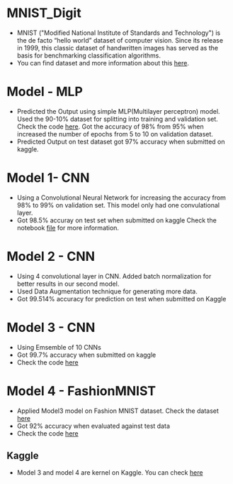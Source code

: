 # MNIST_Digit
- MNIST ("Modified National Institute of Standards and Technology") is the de facto “hello world” dataset of computer vision. Since its release in 1999, this classic dataset of handwritten images has served as the basis for benchmarking classification algorithms. 
- You can find dataset and more information about this [here](https://www.kaggle.com/c/digit-recognizer).

# Model - MLP
- Predicted the Output using simple MLP(Multilayer perceptron) model. Used the 90-10% dataset for splitting into training and validation set. Check the code [here](https://github.com/ankurshukla03/MNIST_Digit/blob/master/Digit_MLP.ipynb). Got the accuracy of 98% from 95% when increased the number of epochs from 5 to 10 on validation dataset.
- Predicted Output on test dataset got 97% accuracy when submitted on kaggle.

# Model 1- CNN
- Using a Convolutional Neural Network for increasing the accuracy from 98% to 99% on validation set. This model only had one convulational layer.
- Got 98.5% accuray on test set when submitted on kaggle
Check the notebook [file](https://github.com/ankurshukla03/MNIST_Digit/blob/master/Notebooks/Digit_MLP.ipynb) for more information.

# Model 2 - CNN
- Using 4 convolutional layer in CNN. Added batch normalization for better results in our second model.
- Used Data Augmentation technique for generating more data.
- Got 99.514% accuracy for prediction on test when submitted on Kaggle 

# Model 3 - CNN 
- Using Emsemble of 10 CNNs
- Got 99.7% accuracy when submitted on kaggle
- Check the code [here](https://github.com/ankurshukla03/MNIST_Digit/blob/master/Notebooks/Ensemble_CNN.ipynb)

# Model 4 - FashionMNIST
- Applied Model3 model on Fashion MNIST dataset. Check the dataset [here](https://github.com/ankurshukla03/MNIST_Digit/blob/master/Notebooks/Ensemble_FMNIST.ipynb)
- Got 92% accuracy when evaluated against test data
- Check the code [here](https://www.kaggle.com/ankurshukla03/cnn-for-fashion-mnist)

## Kaggle
- Model 3 and model 4 are kernel on Kaggle. You can check [here](https://www.kaggle.com/ankurshukla03)
